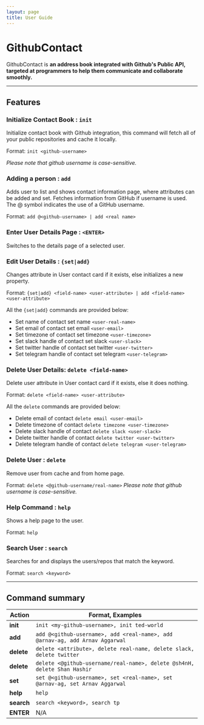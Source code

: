 ```yaml
---
layout: page
title: User Guide
---
```


# GithubContact

GithubContact is **an address book integrated with Github's Public API, targeted at programmers to help them communicate and collaborate smoothly.**

--------------------------------------------------------------------------------------------------------------------

## Features

### Initialize Contact Book : `init`

Initialize contact book with Github integration, this command will fetch all of your public repositories and cache it locally.

Format: `init <github-username>`

_Please note that github username is case-sensitive._

### Adding a person : `add`

Adds user to list and shows contact information page, where attributes can be added and set. Fetches information from GitHub if username is used. The @ symbol indicates the use of a GitHub username.

Format: `add @<github-username> | add <real name>`

### Enter User Details Page : `<ENTER>`

Switches to the details page of a selected user.

### Edit User Details : `{set|add}`

Changes attribute in User contact card if it exists, else initializes a new property.

Format: `{set|add} <field-name> <user-attribute> | add <field-name> <user-attribute>`

All the `{set|add}` commands are provided below:

* Set name of contact set name `<user-real-name>`
* Set email of contact set email `<user-email>`
* Set timezone of contact set timezone `<user-timezone>`
* Set slack handle of contact set slack `<user-slack>`
* Set twitter handle of contact set twitter `<user-twitter>`
* Set telegram handle of contact set telegram `<user-telegram>`


### Delete User Details: `delete <field-name> `

Delete user attribute in User contact card if it exists, else it does nothing.

Format: `delete <field-name> <user-attribute>`

All the `delete` commands are provided below:

* Delete email of contact `delete email <user-email>`
* Delete timezone of contact `delete timezone <user-timezone>`
* Delete slack handle of contact `delete slack <user-slack>`
* Delete twitter handle of contact `delete twitter <user-twitter>`
* Delete telegram handle of contact `delete telegram <user-telegram>`


### Delete User : `delete`

Remove user from cache and from home page.

Format: `delete <@github-username/real-name>`
_Please note that github username is case-sensitive._

### Help Command : `help`

Shows a help page to the user.

Format: `help`

### Search User : `search `

Searches for and displays the users/repos that match the keyword.

Format: `search <keyword>`

--------------------------------------------------------------------------------------------------------------------

## Command summary

| Action     | Format, Examples                                                             |
|------------|------------------------------------------------------------------------------|
| **init**   | `init <my-github-username>, init ted-world`                                  |
| **add**    | `add @<github-username>, add <real-name>, add @arnav-ag, add Arnav Aggarwal` |
| **delete** | `delete <attribute>, delete real-name, delete slack, delete twitter`         |
| **delete** | `delete <@github-username/real-name>, delete @sh4nH, delete Shan Hashir`     |
| **set**    | `set @<github-username>, set <real-name>, set @arnav-ag, set Arnav Aggarwal` |
| **help**   | `help`                                                                       |
| **search** | `search <keyword>, search tp`                                                |
| **ENTER**  | N/A                                                                          |
